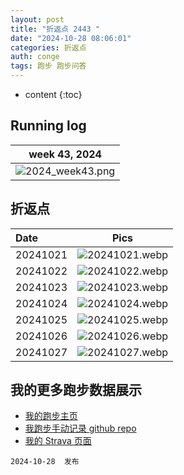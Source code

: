 ```yaml
---
layout: post
title: "折返点 2443 "
date: "2024-10-28 08:06:01"
categories: 折返点
auth: conge
tags: 跑步 跑步问答
---
```

* content
{:toc}



## Running log

|                             week 43, 2024                              |
| :--------------------------------------------------------------------: |
| ![2024_week43.png](https://s2.loli.net/2024/10/29/HgdTv9wayGPxFhC.png) |

## 折返点

| Date     |                                 Pics                                  |
| :------- | :-------------------------------------------------------------------: |
| 20241021 | ![20241021.webp](https://s2.loli.net/2024/10/29/zaiUgJQSAXp9cDY.webp) |
| 20241022 | ![20241022.webp](https://s2.loli.net/2024/10/29/91IqBgEwlxru4Tc.webp) |
| 20241023 | ![20241023.webp](https://s2.loli.net/2024/10/29/wIgrxbZPBz24kCG.webp) |
| 20241024 | ![20241024.webp](https://s2.loli.net/2024/10/29/T75fWrolzpiqk4S.webp) |
| 20241025 | ![20241025.webp](https://s2.loli.net/2024/10/29/F86gokvcTZU92Dl.webp) |
| 20241026 | ![20241026.webp](https://s2.loli.net/2024/10/29/7uxSDCgJF4IrWVM.webp) |
| 20241027 | ![20241027.webp](https://s2.loli.net/2024/10/29/bVz8psW6Ug13wPR.webp) |

## 我的更多跑步数据展示

* [我的跑步主页](https://conge.livingwithfcs.org/running_page/)
* [我跑步手动记录 github repo](https://github.com/conge/RunningStreak)
* [我的 Strava 页面](https://www.strava.com/athletes/57680242)

```
2024-10-28  发布
```

